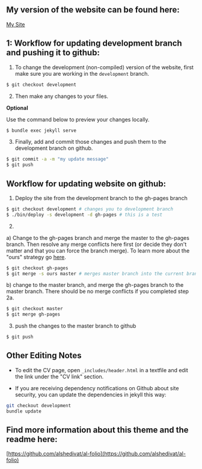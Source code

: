 ## My version of the website can be found here:
[My Site](https://hhollandmoritz.github.io/)


## 1: Workflow for updating development branch and pushing it to github:

1) To change the development (non-compiled) version of the website, first make sure you are working in the ```development``` branch.
```bash
$ git checkout development
```

2) Then make any changes to your files.

__Optional__ 

Use the command below to preview your changes locally.

```bash
$ bundle exec jekyll serve
```

3) Finally, add and commit those changes and push them to the development branch on github. 

```bash
$ git commit -a -m "my update message"
$ git push
```

## Workflow for updating website on github:

1) Deploy the site from the development branch to the gh-pages branch

```bash
$ git checkout development # changes you to development branch
$ ./bin/deploy -s development -d gh-pages # this is a test
```

2) 

  a) Change to the gh-pages branch and merge the master to the gh-pages branch. Then resolve any merge conflicts here first (or decide they don't matter and that you can force the branch merge). To learn more about the "ours" strategy go [here](https://www.atlassian.com/git/tutorials/using-branches/merge-strategy).

```bash
$ git checkout gh-pages
$ git merge -s ours master # merges master branch into the current branch (i.e. gh-pages) with strategy "ours"; i.e. preferentially keep files from gh-pages - this is what we want since we will effectively be overwriting mastaer with gh-pages each time. 
```

b) change to the master branch, and merge the gh-pages branch to the master branch. There should be no merge conflicts if you completed step 2a.

```bash
$ git checkout master
$ git merge gh-pages
```

3) push the changes to the master branch to github

```bash
$ git push
```
## Other Editing Notes
* To edit the CV page, open ```_includes/header.html``` in a textfile and edit the link under the "CV link" section.

* If you are receiving dependency notifications on Github about site security, you can update the dependencies in jekyll this way:

```bash
git checkout development
bundle update

```

## Find more information about this theme and the readme here:
[https://github.com/alshedivat/al-folio](https://github.com/alshedivat/al-folio)
